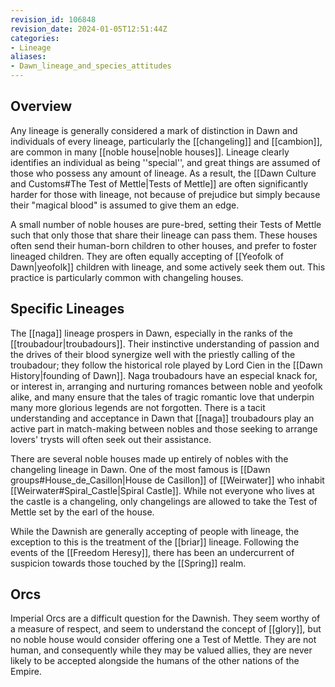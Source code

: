```yaml
---
revision_id: 106848
revision_date: 2024-01-05T12:51:44Z
categories:
- Lineage
aliases:
- Dawn_lineage_and_species_attitudes
---
```



## Overview
Any lineage is generally considered a mark of distinction in Dawn and individuals of every lineage, particularly the [[changeling]] and [[cambion]], are common in many [[noble house|noble houses]]. Lineage clearly identifies an individual as being ''special'', and great things are assumed of those who possess any amount of lineage. As a result, the [[Dawn Culture and Customs#The Test of Mettle|Tests of Mettle]] are often significantly harder for those with lineage, not because of prejudice but simply because their "magical blood" is assumed to give them an edge. 

A small number of noble houses are pure-bred, setting their Tests of Mettle such that only those that share their lineage can pass them. These houses often send their human-born children to other houses, and prefer to foster lineaged children. They are often equally accepting of [[Yeofolk of Dawn|yeofolk]] children with lineage, and some actively seek them out. This practice is particularly common with changeling houses.
## Specific Lineages
The [[naga]] lineage prospers in Dawn, especially in the ranks of the [[troubadour|troubadours]]. Their instinctive understanding of passion and the drives of their blood synergize well with the priestly calling of the troubadour; they follow the historical role played by Lord Cien in the [[Dawn History|founding of Dawn]]. Naga troubadours have an especial knack for, or interest in, arranging and nurturing romances between noble and yeofolk alike, and many ensure that the tales of tragic romantic love that underpin many more glorious legends are not forgotten. There is a tacit understanding and acceptance in Dawn that [[naga]] troubadours play an active part in match-making between nobles and those seeking to arrange lovers' trysts will often seek out their assistance.

There are several noble houses made up entirely of nobles with the changeling lineage in Dawn. One of the most famous is [[Dawn groups#House_de_Casillon|House de Casillon]] of [[Weirwater]] who inhabit [[Weirwater#Spiral_Castle|Spiral Castle]]. While not everyone who lives at the castle is a changeling, only changelings are allowed to take the Test of Mettle set by the earl of the house.

While the Dawnish are generally accepting of people with lineage, the exception to this is the treatment of the [[briar]] lineage. Following the events of the [[Freedom Heresy]], there has been an undercurrent of suspicion towards those touched by the [[Spring]] realm.

## Orcs
Imperial Orcs are a difficult question for the Dawnish. They seem worthy of a measure of respect, and seem to understand the concept of [[glory]], but no noble house would consider offering one a Test of Mettle. They are not human, and consequently while they may be valued allies, they are never likely to be accepted alongside the humans of the other nations of the Empire.


